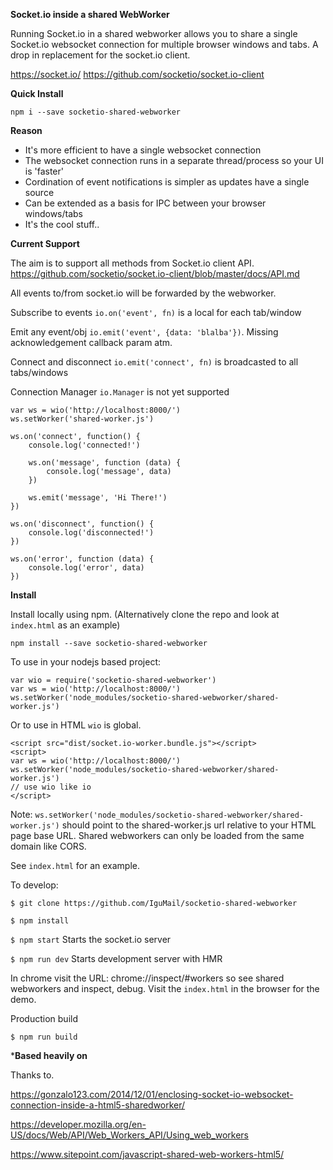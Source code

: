 
**Socket.io inside a shared WebWorker**

Running Socket.io in a shared webworker allows you to share a single Socket.io websocket connection for multiple browser windows and tabs. A drop in replacement for the socket.io client. 

https://socket.io/
https://github.com/socketio/socket.io-client

**Quick Install**

`npm i --save socketio-shared-webworker`

**Reason**

* It's more efficient to have a single websocket connection
* The websocket connection runs in a separate thread/process so your UI is 'faster'
* Cordination of event notifications is simpler as updates have a single source
* Can be extended as a basis for IPC between your browser windows/tabs
* It's the cool stuff..

**Current Support**

The aim is to support all methods from Socket.io client API. 
https://github.com/socketio/socket.io-client/blob/master/docs/API.md

All events to/from socket.io will be forwarded by the webworker. 

Subscribe to events `io.on('event', fn)` is a local for each tab/window

Emit any event/obj `io.emit('event', {data: 'blalba'})`. Missing acknowledgement callback param atm. 

Connect and disconnect `io.emit('connect', fn)` is broadcasted to all tabs/windows

Connection Manager `io.Manager` is not yet supported

```
var ws = wio('http://localhost:8000/')
ws.setWorker('shared-worker.js')

ws.on('connect', function() {
    console.log('connected!')
    
    ws.on('message', function (data) {
        console.log('message', data)
    })

    ws.emit('message', 'Hi There!')
})

ws.on('disconnect', function() {
    console.log('disconnected!')
})

ws.on('error', function (data) {
    console.log('error', data)
})

```

**Install**

Install locally using npm. (Alternatively clone the repo and look at `index.html` as an example)

`npm install --save socketio-shared-webworker`

To use in your nodejs based project:

```
var wio = require('socketio-shared-webworker')
var ws = wio('http://localhost:8000/')
ws.setWorker('node_modules/socketio-shared-webworker/shared-worker.js')

```

Or to use in HTML `wio` is global.

```
<script src="dist/socket.io-worker.bundle.js"></script>
<script>
var ws = wio('http://localhost:8000/')
ws.setWorker('node_modules/socketio-shared-webworker/shared-worker.js')
// use wio like io
</script>

```

Note: `ws.setWorker('node_modules/socketio-shared-webworker/shared-worker.js')` should point to the shared-worker.js url relative to your HTML page base URL. Shared webworkers can only be loaded from the same domain like CORS. 

See `index.html` for an example. 

To develop:

`$ git clone https://github.com/IguMail/socketio-shared-webworker`

`$ npm install`

`$ npm start` Starts the socket.io server

`$ npm run dev` Starts development server with HMR

In chrome visit the URL: chrome://inspect/#workers so see shared webworkers and inspect, debug.
Visit the `index.html` in the browser for the demo. 

Production build

`$ npm run build`


***Based heavily on**

Thanks to.

https://gonzalo123.com/2014/12/01/enclosing-socket-io-websocket-connection-inside-a-html5-sharedworker/

https://developer.mozilla.org/en-US/docs/Web/API/Web_Workers_API/Using_web_workers

https://www.sitepoint.com/javascript-shared-web-workers-html5/
